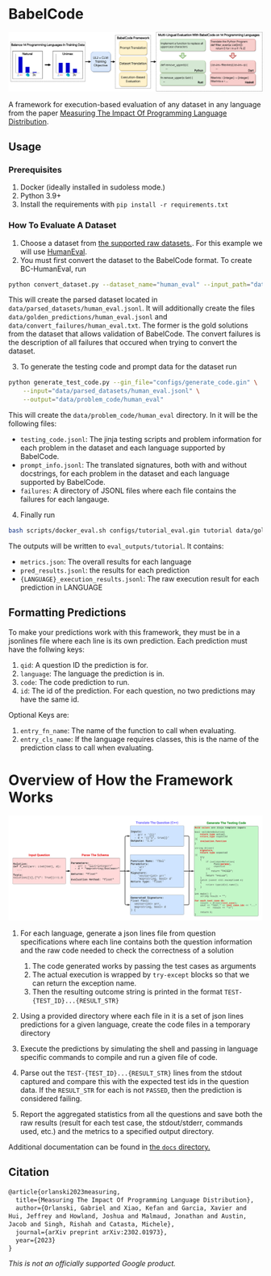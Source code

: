 # BabelCode

![overview](/img/overview_fig.png)

A framework for execution-based evaluation of any dataset in any language from the paper [Measuring The Impact Of Programming Language Distribution]().


## Usage

### Prerequisites

1. Docker (ideally installed in sudoless mode.)
2. Python 3.9+
3. Install the requirements with `pip install -r requirements.txt`

### How To Evaluate A Dataset


1.  Choose a dataset from [the supported raw datasets.](/data/raw_datasets/). For this example we will use [HumanEval](/data/raw_datasets/human_eval_questions.jsonl).
2.  You must first convert the dataset to the BabelCode format. To create BC-HumanEval, run
```bash
python convert_dataset.py --dataset_name="human_eval" --input_path="data/raw_datasets/human_eval_questions.jsonl"
```
This will create the parsed dataset located in `data/parsed_datasets/human_eval.jsonl`. It will additionally create the files `data/golden_predictions/human_eval.jsonl` and `data/convert_failures/human_eval.txt`. The former is the gold solutions from the dataset that allows validation of BabelCode. The convert failures is the description of all failures that occured when trying to convert the dataset.

3.  To generate the testing code and prompt data for the dataset run 

```bash
python generate_test_code.py --gin_file="configs/generate_code.gin" \
    --input="data/parsed_datasets/human_eval.jsonl" \
    --output="data/problem_code/human_eval"
```

This will create the `data/problem_code/human_eval` directory. In it will be the following files:

* `testing_code.jsonl`: The jinja testing scripts and problem information for each problem in the dataset and each language supported by BabelCode.
* `prompt_info.jsonl`: The translated signatures, both with and without docstrings, for each problem in the dataset and each language supported by BabelCode.  
* `failures`: A directory of JSONL files where each file contains the failures for each langauge.

4. Finally run
```bash
bash scripts/docker_eval.sh configs/tutorial_eval.gin tutorial data/golden_predictions/human_eval.jsonl data/problem_code/human_eval
```

The outputs will be written to `eval_outputs/tutorial`. It contains:

* `metrics.json`: The overall results for each language
* `pred_results.jsonl`: the results for each prediction
* `{LANGUAGE}_execution_results.jsonl`: The raw execution result for each prediction in LANGUAGE


## Formatting Predictions

To make your predictions work with this framework, they must be in a jsonlines
file where each line is its own prediction. Each prediction must have the
follwing keys:

1.  `qid`: A question ID the prediction is for.
2.  `language`: The language the prediction is in.
3.  `code`: The code prediction to run.
4.  `id`: The id of the prediction. For each question, no two predictions may
    have the same id.

Optional Keys are:

1.  `entry_fn_name`: The name of the function to call when evaluating.
2.  `entry_cls_name`: If the language requires classes, this is the name of the
    prediction class to call when evaluating.

# Overview of How the Framework Works
![sample](/img/sample_program.png)

1.  For each language, generate a json lines file from question specifications
    where each line contains both the question information and the raw code
    needed to check the correctness of a solution

    1.  The code generated works by passing the test cases as arguments
    2.  The actual execution is wrapped by `try-except` blocks so that we can
        return the exception name.
    3.  Then the resulting outcome string is printed in the format
        `TEST-{TEST_ID}...{RESULT_STR}`

2.  Using a provided directory where each file in it is a set of json lines
    predictions for a given language, create the code files in a temporary
    directory

3.  Execute the predictions by simulating the shell and passing in language
    specific commands to compile and run a given file of code.

4.  Parse out the `TEST-{TEST_ID}...{RESULT_STR}` lines from the stdout captured
    and compare this with the expected test ids in the question data. If the
    `RESULT_STR` for each is not `PASSED`, then the prediction is considered
    failing.

5.  Report the aggregated statistics from all the questions and save both the
    raw results (result for each test case, the stdout/stderr, commands used,
    etc.) and the metrics to a specified output directory.

Additional documentation can be found in [the `docs` directory.](/docs/)

## Citation
```
@article{orlanski2023measuring,
  title={Measuring The Impact Of Programming Language Distribution},
  author={Orlanski, Gabriel and Xiao, Kefan and Garcia, Xavier and Hui, Jeffrey and Howland, Joshua and Malmaud, Jonathan and Austin, Jacob and Singh, Rishah and Catasta, Michele},
  journal={arXiv preprint arXiv:2302.01973},
  year={2023}
}
```


_This is not an officially supported Google product._
